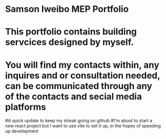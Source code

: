 # Samson Iweibo MEP Portfolio
# This portfolio contains building servcices designed by myself.
# You will find my contacts within, any inquires and or consultation needed, can be communicated through any of the contacts and secial media platforms
#A quick update to keep my streak going on github
#I'm about to start a new react project but I want to use vite to set it up, in the hopes of speeding up development
